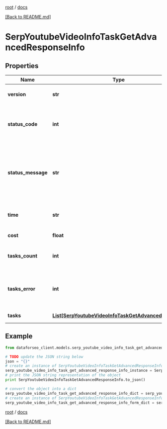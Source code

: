 [root](./../ "root") / [docs](./ "docs")

[[Back to README.md]](./../README.md "[Back to README.md]")

# SerpYoutubeVideoInfoTaskGetAdvancedResponseInfo

## Properties

Name | Type | Description | Notes
------------ | ------------- | ------------- | -------------
**version** | **str** | the current version of the API | [optional]
**status_code** | **int** | general status code you can find the full list of the response codes here | [optional]
**status_message** | **str** | general informational message you can find the full list of general informational messages here | [optional]
**time** | **str** | total execution time, seconds | [optional]
**cost** | **float** | total tasks cost, USD | [optional]
**tasks_count** | **int** | the number of tasks in the tasks array | [optional]
**tasks_error** | **int** | the number of tasks in the tasks array returned with an error | [optional]
**tasks** | [**List[SerpYoutubeVideoInfoTaskGetAdvancedTaskInfo]**](SerpYoutubeVideoInfoTaskGetAdvancedTaskInfo.md) | array of tasks | [optional]

## Example

```python
from dataforseo_client.models.serp_youtube_video_info_task_get_advanced_response_info import SerpYoutubeVideoInfoTaskGetAdvancedResponseInfo

# TODO update the JSON string below
json = "{}"
# create an instance of SerpYoutubeVideoInfoTaskGetAdvancedResponseInfo from a JSON string
serp_youtube_video_info_task_get_advanced_response_info_instance = SerpYoutubeVideoInfoTaskGetAdvancedResponseInfo.from_json(json)
# print the JSON string representation of the object
print SerpYoutubeVideoInfoTaskGetAdvancedResponseInfo.to_json()

# convert the object into a dict
serp_youtube_video_info_task_get_advanced_response_info_dict = serp_youtube_video_info_task_get_advanced_response_info_instance.to_dict()
# create an instance of SerpYoutubeVideoInfoTaskGetAdvancedResponseInfo from a dict
serp_youtube_video_info_task_get_advanced_response_info_form_dict = serp_youtube_video_info_task_get_advanced_response_info.from_dict(serp_youtube_video_info_task_get_advanced_response_info_dict)
```

  

[root](./../ "root") / [docs](./ "docs")

[[Back to README.md]](./../README.md "[Back to README.md]")